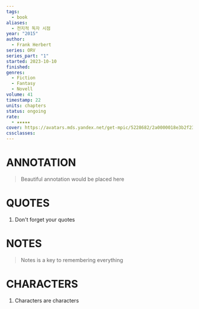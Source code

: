 ```yaml
---
tags:
  - book
aliases:
  - 전지적 독자 시점
year: "2015"
author:
  - Frank Herbert
series: ORV
series_part: "1"
started: 2023-10-10
finished: 
genres:
  - Fiction
  - Fantasy
  - Novell
volume: 41
timestamp: 22
units: chapters
status: ongoing
rate:
  - ★★★★★
cover: https://avatars.mds.yandex.net/get-mpic/5228682/2a0000018e3b2f23811381953959fbdeedee/orig
cssclasses:
---
```


# ANNOTATION
>Beautiful annotation would be placed here

# QUOTES
1. Don't forget your quotes

# NOTES
>Notes is a key to remembering everything

# CHARACTERS
1. Characters are characters
